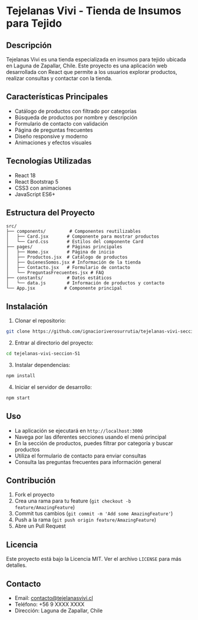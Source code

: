 # Tejelanas Vivi - Tienda de Insumos para Tejido

## Descripción
Tejelanas Vivi es una tienda especializada en insumos para tejido ubicada en Laguna de Zapallar, Chile. Este proyecto es una aplicación web desarrollada con React que permite a los usuarios explorar productos, realizar consultas y contactar con la tienda.

## Características Principales
- Catálogo de productos con filtrado por categorías
- Búsqueda de productos por nombre y descripción
- Formulario de contacto con validación
- Página de preguntas frecuentes
- Diseño responsive y moderno
- Animaciones y efectos visuales

## Tecnologías Utilizadas
- React 18
- React Bootstrap 5
- CSS3 con animaciones
- JavaScript ES6+

## Estructura del Proyecto
```
src/
├── components/         # Componentes reutilizables
│   ├── Card.jsx       # Componente para mostrar productos
│   └── Card.css       # Estilos del componente Card
├── pages/             # Páginas principales
│   ├── Home.jsx       # Página de inicio
│   ├── Productos.jsx  # Catálogo de productos
│   ├── QuienesSomos.jsx # Información de la tienda
│   ├── Contacto.jsx   # Formulario de contacto
│   └── PreguntasFrecuentes.jsx # FAQ
├── constants/         # Datos estáticos
│   └── data.js        # Información de productos y contacto
└── App.jsx           # Componente principal
```

## Instalación
1. Clonar el repositorio:
```bash
git clone https://github.com/ignacioriverosurrutia/tejelanas-vivi-seccion-51.git
```

2. Entrar al directorio del proyecto:
```bash
cd tejelanas-vivi-seccion-51
```

3. Instalar dependencias:
```bash
npm install
```

4. Iniciar el servidor de desarrollo:
```bash
npm start
```

## Uso
- La aplicación se ejecutará en `http://localhost:3000`
- Navega por las diferentes secciones usando el menú principal
- En la sección de productos, puedes filtrar por categoría y buscar productos
- Utiliza el formulario de contacto para enviar consultas
- Consulta las preguntas frecuentes para información general

## Contribución
1. Fork el proyecto
2. Crea una rama para tu feature (`git checkout -b feature/AmazingFeature`)
3. Commit tus cambios (`git commit -m 'Add some AmazingFeature'`)
4. Push a la rama (`git push origin feature/AmazingFeature`)
5. Abre un Pull Request

## Licencia
Este proyecto está bajo la Licencia MIT. Ver el archivo `LICENSE` para más detalles.

## Contacto
- Email: contacto@tejelanasvivi.cl
- Teléfono: +56 9 XXXX XXXX
- Dirección: Laguna de Zapallar, Chile
